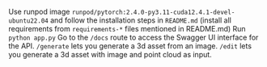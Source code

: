 Use runpod image ```runpod/pytorch:2.4.0-py3.11-cuda12.4.1-devel-ubuntu22.04``` and follow the installation steps in ```README.md``` (install all requirements from ```requirements-*``` files mentioned in README.md)
Run ```python app.py```
Go to the ```/docs``` route to access the Swagger UI interface for the API.
```/generate``` lets you generate a 3d asset from an image.
```/edit``` lets you generate a 3d asset with image and point cloud as input.